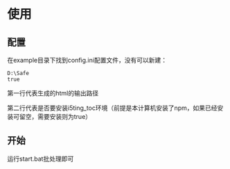 # 使用

## 配置

在example目录下找到config.ini配置文件，没有可以新建：

```
D:\Safe
true
```

第一行代表生成的html的输出路径

第二行代表是否要安装i5ting_toc环境（前提是本计算机安装了npm，如果已经安装可留空，需要安装则为true）

## 开始
运行start.bat批处理即可
